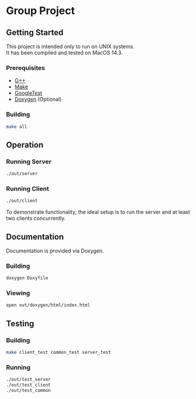 # Group Project

## Getting Started

This project is intended only to run on UNIX systems. \
It has been compiled and tested on MacOS 14.3.

### Prerequisites

- [G++](https://gcc.gnu.org/)
- [Make](https://www.gnu.org/software/make/)
- [GoogleTest](https://github.com/google/googletest)
- [Doxygen](http://www.doxygen.nl/) (Optional)

### Building

```bash
make all
```

## Operation

### Running Server

```bash
./out/server
```

### Running Client

```bash
./out/client
```

To demonstrate functionality, the ideal setup is to run the server and at least two clients concurrently.

## Documentation

Documentation is provided via Doxygen.

### Building

```bash
doxygen Doxyfile
```

### Viewing

```bash
open out/doxygen/html/index.html
```

## Testing

### Building

```bash
make client_test common_test server_test
```

### Running

```bash
./out/test_server
./out/test_client
./out/test_common
```

